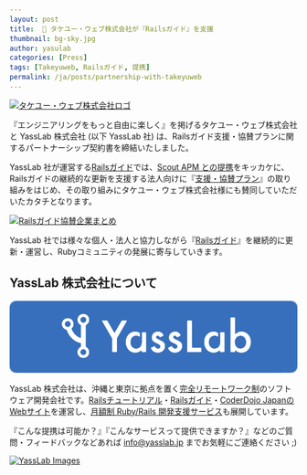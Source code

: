 ```yaml
---
layout: post
title:  🤝 タケユー・ウェブ株式会社が『Railsガイド』を支援
thumbnail: bg-sky.jpg
author: yasulab
categories: [Press]
tags: [Takeyuweb, Railsガイド, 提携]
permalink: /ja/posts/partnership-with-takeyuweb
---
```


[![タケユー・ウェブ株式会社ロゴ](/img/partners/takeyuweb.png)](https://takeyuweb.co.jp/?utm_source=railsguide&utm_medium=banner&utm_campaign=supporter)

『エンジニアリングをもっと自由に楽しく』を掲げるタケユー・ウェブ株式会社と YassLab 株式会社 (以下 YassLab 社) は、Railsガイド支援・協賛プランに関するパートナーシップ契約書を締結いたしました。

YassLab 社が運営する[Railsガイド](https://railsguides.jp/)では、[Scout APM との提携](https://yasslab.jp/ja/posts/scout-supports-railsguidesjp)をキッカケに、Railsガイドの継続的な更新を支援する法人向けに『[支援・協賛プラン](https://railsguides.jp/#supporters)』の取り組みをはじめ、その取り組みにタケユー・ウェブ株式会社様にも賛同していただいたカタチとなります。

[![Railsガイド協賛企業まとめ](/img/partners/railsguidesjp-supporters.png)](https://railsguides.jp/#supporters)

YassLab 社では様々な個人・法人と協力しながら『[Railsガイド](https://railsguides.jp/)』を継続的に更新・運営し、Rubyコミュニティの発展に寄与していきます。


## YassLab 株式会社について
[![YassLab Inc.](/img/logos/800x200.png)](/)

YassLab 株式会社は、沖縄と東京に拠点を置く[完全リモートワーク制](https://speakerdeck.com/yasslab/remote-first-company)のソフトウェア開発会社です。[Railsチュートリアル](https://railstutorial.jp/)・[Railsガイド](https://railsguides.jp/)・[CoderDojo JapanのWebサイト](https://coderdojo.jp/)を運営し、[月額制 Ruby/Rails 開発支援サービス](https://yasslab.jp/ja/agile)も展開しています。

『こんな提携は可能か？』『こんなサービスって提供できますか？』などのご質問・フィードバックなどあれば info@yasslab.jp までお気軽にご連絡ください ;)

<div >
  <a href="https://yasslab.jp/ja/agile">
    <img src="https://yasslab.jp/img/team.png"
         alt="YassLab Images" />
  </a>
  <br><br>
</div>

